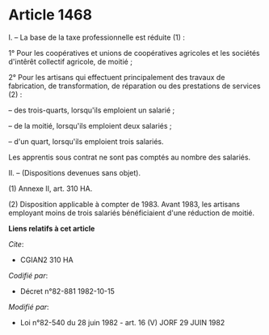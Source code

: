 # Article 1468

I. – La base de la taxe professionnelle est réduite (1) :

1° Pour les coopératives et unions de coopératives agricoles et les sociétés d'intêrêt collectif agricole, de moitié ;

2° Pour les artisans qui effectuent principalement des travaux de fabrication, de transformation, de réparation ou des
prestations de services (2) :

– des trois-quarts, lorsqu'ils emploient un salarié ;

– de la moitié, lorsqu'ils emploient deux salariés ;

– d'un quart, lorsqu'ils emploient trois salariés.

Les apprentis sous contrat ne sont pas comptés au nombre des salariés.

II. – (Dispositions devenues sans objet).

(1) Annexe II, art. 310 HA.

(2) Disposition applicable à compter de 1983. Avant 1983, les artisans employant moins de trois salariés bénéficiaient d'une
réduction de moitié.

**Liens relatifs à cet article**

_Cite_:

  - CGIAN2 310 HA

_Codifié par_:

  - Décret n°82-881 1982-10-15

_Modifié par_:

  - Loi n°82-540 du 28 juin 1982 - art. 16 (V) JORF 29 JUIN 1982
